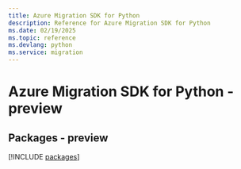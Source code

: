 ```yaml
---
title: Azure Migration SDK for Python
description: Reference for Azure Migration SDK for Python
ms.date: 02/19/2025
ms.topic: reference
ms.devlang: python
ms.service: migration
---
```

# Azure Migration SDK for Python - preview
## Packages - preview
[!INCLUDE [packages](migration-index.md)]